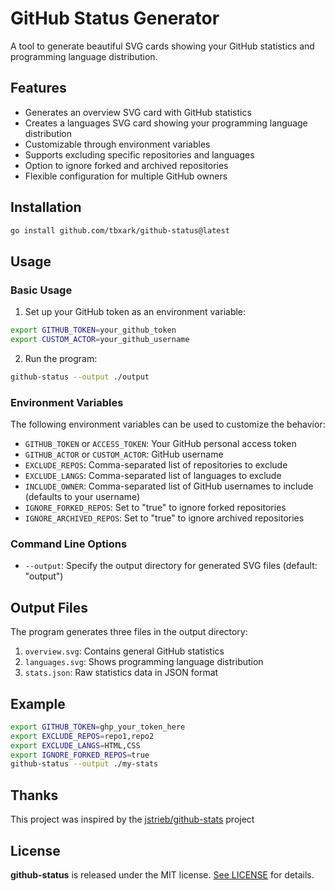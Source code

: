 # GitHub Status Generator

A tool to generate beautiful SVG cards showing your GitHub statistics and programming language distribution.

## Features

- Generates an overview SVG card with GitHub statistics
- Creates a languages SVG card showing your programming language distribution
- Customizable through environment variables
- Supports excluding specific repositories and languages
- Option to ignore forked and archived repositories
- Flexible configuration for multiple GitHub owners

## Installation

```bash
go install github.com/tbxark/github-status@latest
```

## Usage

### Basic Usage

1. Set up your GitHub token as an environment variable:
```bash
export GITHUB_TOKEN=your_github_token
export CUSTOM_ACTOR=your_github_username
```

2. Run the program:
```bash
github-status --output ./output
```

### Environment Variables

The following environment variables can be used to customize the behavior:

- `GITHUB_TOKEN` or `ACCESS_TOKEN`: Your GitHub personal access token
- `GITHUB_ACTOR` or `CUSTOM_ACTOR`: GitHub username
- `EXCLUDE_REPOS`: Comma-separated list of repositories to exclude
- `EXCLUDE_LANGS`: Comma-separated list of languages to exclude
- `INCLUDE_OWNER`: Comma-separated list of GitHub usernames to include (defaults to your username)
- `IGNORE_FORKED_REPOS`: Set to "true" to ignore forked repositories
- `IGNORE_ARCHIVED_REPOS`: Set to "true" to ignore archived repositories

### Command Line Options

- `--output`: Specify the output directory for generated SVG files (default: "output")

## Output Files

The program generates three files in the output directory:

1. `overview.svg`: Contains general GitHub statistics
2. `languages.svg`: Shows programming language distribution
3. `stats.json`: Raw statistics data in JSON format

## Example

```bash
export GITHUB_TOKEN=ghp_your_token_here
export EXCLUDE_REPOS=repo1,repo2
export EXCLUDE_LANGS=HTML,CSS
export IGNORE_FORKED_REPOS=true
github-status --output ./my-stats
```

## Thanks

This project was inspired by the [jstrieb/github-stats](https://github.com/jstrieb/github-stats) project


## License

**github-status** is released under the MIT license. [See LICENSE](LICENSE) for details.
